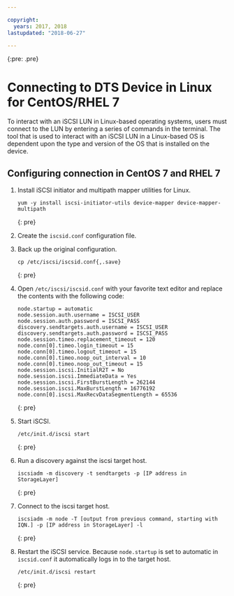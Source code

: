 ```yaml
---

copyright:
  years: 2017, 2018
lastupdated: "2018-06-27"

---
```

{:pre: .pre}

# Connecting to DTS Device in Linux for CentOS/RHEL 7

To interact with an iSCSI LUN in Linux-based operating systems, users must connect to the LUN by entering a series of commands in the terminal. The tool that is used to interact with an iSCSI LUN in a Linux-based OS is dependent upon the type and version of the OS that is installed on the device.

## Configuring connection in CentOS 7 and RHEL 7

1. Install iSCSI initiator and multipath mapper utilities for Linux.
   ```
   yum -y install iscsi-initiator-utils device-mapper device-mapper-multipath
   ```
   {: pre}

2. Create the `iscsid.conf` configuration file.

3. Back up the original configuration.
   ```
   cp /etc/iscsi/iscsid.conf{,.save}
   ```
   {: pre}

4. Open `/etc/iscsi/iscsid.conf` with your favorite text editor and replace the contents with the following code:
   ```
   node.startup = automatic
   node.session.auth.username = ISCSI_USER
   node.session.auth.password = ISCSI_PASS
   discovery.sendtargets.auth.username = ISCSI_USER
   discovery.sendtargets.auth.password = ISCSI_PASS
   node.session.timeo.replacement_timeout = 120
   node.conn[0].timeo.login_timeout = 15
   node.conn[0].timeo.logout_timeout = 15
   node.conn[0].timeo.noop_out_interval = 10
   node.conn[0].timeo.noop_out_timeout = 15
   node.session.iscsi.InitialR2T = No
   node.session.iscsi.ImmediateData = Yes
   node.session.iscsi.FirstBurstLength = 262144
   node.session.iscsi.MaxBurstLength = 16776192
   node.conn[0].iscsi.MaxRecvDataSegmentLength = 65536
   ```
   {: pre}

5. Start iSCSI.<br/>
   ```
   /etc/init.d/iscsi start
   ```
   {: pre}

6. Run a discovery against the iscsi target host.<br/>
   ```
   iscsiadm -m discovery -t sendtargets -p [IP address in StorageLayer]
   ```
   {: pre}

7. Connect to the iscsi target host.<br/>
   ```
   iscsiadm -m node -T [output from previous command, starting with IQN.] -p [IP address in StorageLayer] -l
   ```
   {: pre}

8. Restart the iSCSI  service. Because `node.startup` is set to automatic in `iscsid.conf` it automatically logs in to the target host.<br/>
   ```
   /etc/init.d/iscsi restart
   ```
   {: pre}
